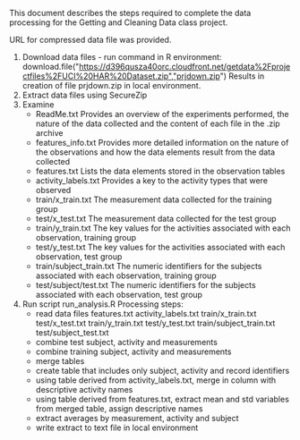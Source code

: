 This document describes the steps required to complete the data processing for the Getting and Cleaning Data class project.

URL for compressed data file was provided.

1.  Download data files - run command in R environment:
      download.file("https://d396qusza40orc.cloudfront.net/getdata%2Fprojectfiles%2FUCI%20HAR%20Dataset.zip","prjdown.zip")
      Results in creation of file prjdown.zip in local environment.  
2.  Extract data files using SecureZip
3.  Examine
    - ReadMe.txt           	Provides an overview of the experiments performed,
    			   	  the nature of the data collected and the content 
    			   	  of each file in the .zip archive
    - features_info.txt    	Provides more detailed information on the nature of the observations
    			   	  and how the data elements result from the data collected 
    - features.txt   	   	Lists the data elements stored in the observation tables
    - activity_labels.txt  	Provides a key to the activity types that were observed
    - train/x_train.txt		The measurement data collected for the training group
    - test/x_test.txt		The measurement data collected for the test group
    - train/y_train.txt		The key values for the activities associated with each observation, training group
    - test/y_test.txt		The key values for the activities associated with each observation, test group
    - train/subject_train.txt	The numeric identifiers for the subjects associated with each observation, training group
    - test/subject/test.txt	The numeric identifiers for the subjects associated with each observation, test group
4.  Run script run_analysis.R
      Processing steps:
      - read data files
        features.txt
        activity_labels.txt
        train/x_train.txt
        test/x_test.txt
        train/y_train.txt
        test/y_test.txt
        train/subject_train.txt
        test/subject_test.txt    
      - combine test subject, activity and measurements
      - combine training subject, activity and measurements
      - merge tables
      - create table that includes only subject, activity and record identifiers
      - using table derived from activity_labels.txt, merge in column with descriptive activity names
      - using table derived from features.txt, extract mean and std variables from merged table, assign descriptive names
      - extract averages by measurement, activity and subject
      - write extract to text file in local environment